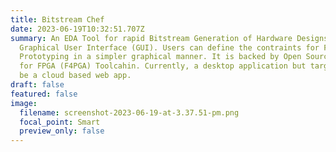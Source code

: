 ```yaml
---
title: Bitstream Chef
date: 2023-06-19T10:32:51.707Z
summary: A﻿n EDA Tool for rapid Bitstream Generation of Hardware Designs using a
  Graphical User Interface (GUI). Users can define the contraints for FPGA
  Prototyping in a simpler graphical manner. It is backed by Open Source Foss
  for FPGA (F4PGA) Toolcahin. Currently, a desktop application but targeted to
  be a cloud based web app.
draft: false
featured: false
image:
  filename: screenshot-2023-06-19-at-3.37.51-pm.png
  focal_point: Smart
  preview_only: false
---
```

